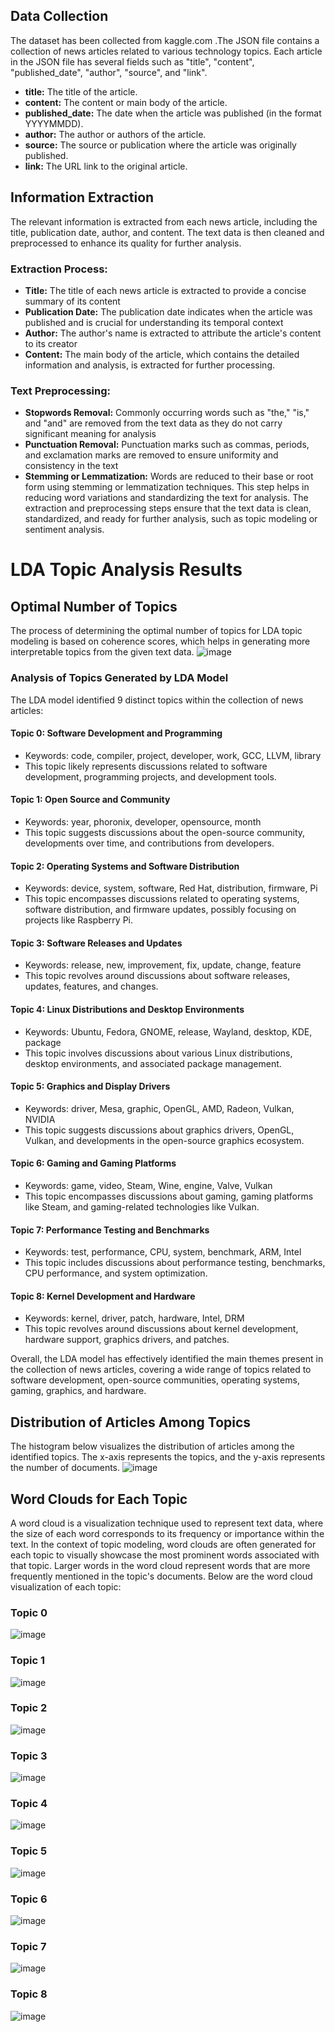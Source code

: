 ## Data Collection
The dataset has been collected from kaggle.com .The JSON file contains a collection of news articles related to various technology topics. Each article in the JSON file has several fields such as "title", "content", "published_date", "author", "source", and "link".
- **title:** The title of the article.
- **content:** The content or main body of the article.
- **published_date:** The date when the article was published (in the format YYYYMMDD).
- **author:** The author or authors of the article.
- **source:** The source or publication where the article was originally published.
- **link:** The URL link to the original article.

## Information Extraction
The relevant information is extracted from each news article, including the title, publication date, author, and content. The text data is then cleaned and preprocessed to enhance its quality for further analysis.

### Extraction Process:
- **Title:** The title of each news article is extracted to provide a concise summary of its content
- **Publication Date:** The publication date indicates when the article was published and is crucial for understanding its temporal context
- **Author:** The author's name is extracted to attribute the article's content to its creator
- **Content:** The main body of the article, which contains the detailed information and analysis, is extracted for further processing.
### Text Preprocessing:
- **Stopwords Removal:** Commonly occurring words such as "the," "is," and "and" are removed from the text data as they do not carry significant meaning for analysis
- **Punctuation Removal:** Punctuation marks such as commas, periods, and exclamation marks are removed to ensure uniformity and consistency in the text
- **Stemming or Lemmatization:** Words are reduced to their base or root form using stemming or lemmatization techniques. This step helps in reducing word variations and standardizing the text for analysis.
The extraction and preprocessing steps ensure that the text data is clean, standardized, and ready for further analysis, such as topic modeling or sentiment analysis.



# LDA Topic Analysis Results

## Optimal Number of Topics
The process of determining the optimal number of topics for LDA topic modeling is based on coherence scores, which helps in generating more interpretable topics from the given text data.
![image](https://github.com/VasudhaMaddi/nlp/assets/146372017/b990b3a3-bbf0-46ba-bbac-d651cf068100)


### Analysis of Topics Generated by LDA Model

The LDA model identified 9 distinct topics within the collection of news articles:

#### Topic 0: Software Development and Programming
   - Keywords: code, compiler, project, developer, work, GCC, LLVM, library
   - This topic likely represents discussions related to software development, programming projects, and development tools.

#### Topic 1: Open Source and Community
   - Keywords: year, phoronix, developer, opensource, month
   - This topic suggests discussions about the open-source community, developments over time, and contributions from developers.

#### Topic 2: Operating Systems and Software Distribution
   - Keywords: device, system, software, Red Hat, distribution, firmware, Pi
   - This topic encompasses discussions related to operating systems, software distribution, and firmware updates, possibly focusing on projects like Raspberry Pi.

#### Topic 3: Software Releases and Updates
   - Keywords: release, new, improvement, fix, update, change, feature
   - This topic revolves around discussions about software releases, updates, features, and changes.

#### Topic 4: Linux Distributions and Desktop Environments
   - Keywords: Ubuntu, Fedora, GNOME, release, Wayland, desktop, KDE, package
   - This topic involves discussions about various Linux distributions, desktop environments, and associated package management.

#### Topic 5: Graphics and Display Drivers
   - Keywords: driver, Mesa, graphic, OpenGL, AMD, Radeon, Vulkan, NVIDIA
   - This topic suggests discussions about graphics drivers, OpenGL, Vulkan, and developments in the open-source graphics ecosystem.

#### Topic 6: Gaming and Gaming Platforms
   - Keywords: game, video, Steam, Wine, engine, Valve, Vulkan
   - This topic encompasses discussions about gaming, gaming platforms like Steam, and gaming-related technologies like Vulkan.

#### Topic 7: Performance Testing and Benchmarks
   - Keywords: test, performance, CPU, system, benchmark, ARM, Intel
   - This topic includes discussions about performance testing, benchmarks, CPU performance, and system optimization.

#### Topic 8: Kernel Development and Hardware
   - Keywords: kernel, driver, patch, hardware, Intel, DRM
   - This topic revolves around discussions about kernel development, hardware support, graphics drivers, and patches.

Overall, the LDA model has effectively identified the main themes present in the collection of news articles, covering a wide range of topics related to software development, open-source communities, operating systems, gaming, graphics, and hardware.


## Distribution of Articles Among Topics
The histogram below visualizes the distribution of articles among the identified topics. The x-axis represents the topics, and the y-axis represents the number of documents.
![image](https://github.com/VasudhaMaddi/nlp/assets/146372017/afc94fc3-2f24-4e1c-9292-032ecbbdbf27)



## Word Clouds for Each Topic
A word cloud is a visualization technique used to represent text data, where the size of each word corresponds to its frequency or importance within the text. In the context of topic modeling, word clouds are often generated for each topic to visually showcase the most prominent words associated with that topic.
Larger words in the word cloud represent words that are more frequently mentioned in the topic's documents.
Below are the word cloud visualization of each topic:

### Topic 0
![image](https://github.com/VasudhaMaddi/nlp/assets/146372017/bc04a3ab-1a68-40a4-a873-2b2772621c42)


### Topic 1
![image](https://github.com/VasudhaMaddi/nlp/assets/146372017/7a094a58-57fc-46b8-af79-f1ae8a5964e0)



### Topic 2
![image](https://github.com/VasudhaMaddi/nlp/assets/146372017/eefbce02-5377-4a2a-aef7-25374b809d95)


### Topic 3
![image](https://github.com/VasudhaMaddi/nlp/assets/146372017/939820e2-ef01-40d9-b29a-d52cf4d9c814)


### Topic 4
![image](https://github.com/VasudhaMaddi/nlp/assets/146372017/258930ae-b94f-41e5-b29f-da51acf2ce2b)


### Topic 5
![image](https://github.com/VasudhaMaddi/nlp/assets/146372017/03f4ddfa-9808-4dd5-ace5-38f2f8a92299)


### Topic 6
![image](https://github.com/VasudhaMaddi/nlp/assets/146372017/fcae2dc8-081f-48bf-95f4-027e3af6c021)


### Topic 7
![image](https://github.com/VasudhaMaddi/nlp/assets/146372017/55752c37-37bd-494d-a634-394855a059ed)


### Topic 8
![image](https://github.com/VasudhaMaddi/nlp/assets/146372017/1f6ff44d-0429-46ed-a99e-f145ef6d64bc)






